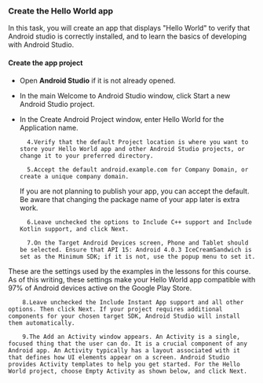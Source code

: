 ### Create the Hello World app
In this task, you will create an app that displays "Hello World" to verify that Android studio is correctly installed, and to learn the basics of developing with Android Studio.

#### Create the app project
- Open **Android Studio** if it is not already opened.
- In the main Welcome to Android Studio window, click Start a new Android Studio project.
- In the Create Android Project window, enter Hello World for the Application name.
        
        
        
        
        
        
        4.Verify that the default Project location is where you want to store your Hello World app and other Android Studio projects, or change it to your preferred directory.

        5.Accept the default android.example.com for Company Domain, or create a unique company domain.
        
  If you are not planning to publish your app, you can accept the default. Be aware that changing the package name of your app later is extra work.

        6.Leave unchecked the options to Include C++ support and Include Kotlin support, and click Next.
        
        7.On the Target Android Devices screen, Phone and Tablet should be selected. Ensure that API 15: Android 4.0.3 IceCreamSandwich is set as the Minimum SDK; if it is not, use the popup menu to set it.
        
        
        
 These are the settings used by the examples in the lessons for this course. As of this writing, these settings make your Hello World app compatible with 97% of Android devices active on the Google Play Store.

        8.Leave unchecked the Include Instant App support and all other options. Then click Next. If your project requires additional components for your chosen target SDK, Android Studio will install them automatically.
        
        9.The Add an Activity window appears. An Activity is a single, focused thing that the user can do. It is a crucial component of any Android app. An Activity typically has a layout associated with it that defines how UI elements appear on a screen. Android Studio provides Activity templates to help you get started. For the Hello World project, choose Empty Activity as shown below, and click Next.
